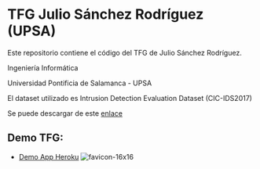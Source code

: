 # TFG Julio Sánchez Rodríguez (UPSA)
Este repositorio contiene el código del TFG de Julio Sánchez Rodríguez.

Ingeniería Informática

Universidad Pontificia de Salamanca - UPSA


El dataset utilizado es Intrusion Detection Evaluation Dataset (CIC-IDS2017)

Se puede descargar de este [enlace](https://www.unb.ca/cic/datasets/ids-2017.html)

## Demo TFG:
* [Demo App Heroku](tfg-julio-ids-upsa.herokuapp.com) ![favicon-16x16](https://github.com/heroku/favicon/raw/master/favicon.iconset/icon_16x16.png)
